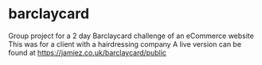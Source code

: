 # barclaycard
Group project for a 2 day Barclaycard challenge of an eCommerce website
This was for a client with a hairdressing company
A live version can be found at https://jamiez.co.uk/barclaycard/public
